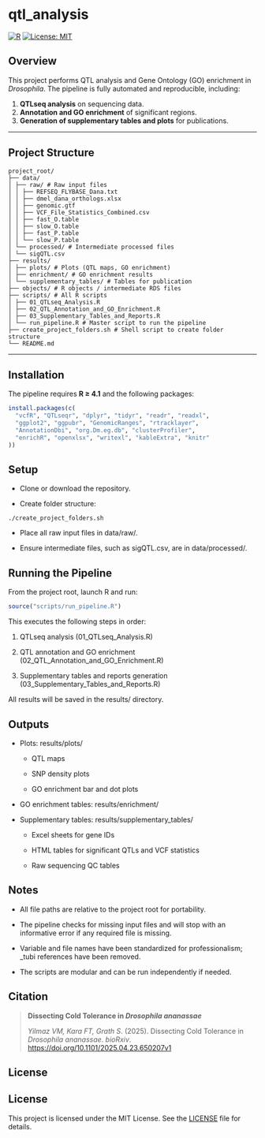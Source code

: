 # qtl_analysis

[![R](https://img.shields.io/badge/R-%3E%3D4.1-blue.svg)](https://www.r-project.org/) 
[![License: MIT](https://img.shields.io/badge/License-MIT-yellow.svg)](https://opensource.org/licenses/MIT)

## Overview

This project performs QTL analysis and Gene Ontology (GO) enrichment in *Drosophila*. The pipeline is fully automated and reproducible, including:

1. **QTLseq analysis** on sequencing data.  
2. **Annotation and GO enrichment** of significant regions.  
3. **Generation of supplementary tables and plots** for publications.

---

## Project Structure
```
project_root/
├── data/
│ ├── raw/ # Raw input files
│ │ ├── REFSEQ_FLYBASE_Dana.txt
│ │ ├── dmel_dana_orthologs.xlsx
│ │ ├── genomic.gtf
│ │ ├── VCF_File_Statistics_Combined.csv
│ │ ├── fast_O.table
│ │ ├── slow_O.table
│ │ ├── fast_P.table
│ │ └── slow_P.table
│ └── processed/ # Intermediate processed files
│ └── sigQTL.csv
├── results/
│ ├── plots/ # Plots (QTL maps, GO enrichment)
│ ├── enrichment/ # GO enrichment results
│ └── supplementary_tables/ # Tables for publication
├── objects/ # R objects / intermediate RDS files
├── scripts/ # All R scripts
│ ├── 01_QTLseq_Analysis.R
│ ├── 02_QTL_Annotation_and_GO_Enrichment.R
│ ├── 03_Supplementary_Tables_and_Reports.R
│ └── run_pipeline.R # Master script to run the pipeline
├── create_project_folders.sh # Shell script to create folder structure
└── README.md
```


---

## Installation

The pipeline requires **R ≥ 4.1** and the following packages:

```r
install.packages(c(
  "vcfR", "QTLseqr", "dplyr", "tidyr", "readr", "readxl", 
  "ggplot2", "ggpubr", "GenomicRanges", "rtracklayer", 
  "AnnotationDbi", "org.Dm.eg.db", "clusterProfiler", 
  "enrichR", "openxlsx", "writexl", "kableExtra", "knitr"
))
```
## Setup

- Clone or download the repository.

- Create folder structure:

```chmod +x create_project_folders.sh
./create_project_folders.sh
```

- Place all raw input files in data/raw/.

- Ensure intermediate files, such as sigQTL.csv, are in data/processed/.

## Running the Pipeline

From the project root, launch R and run:

```r
source("scripts/run_pipeline.R")
```
This executes the following steps in order:

1. QTLseq analysis (01_QTLseq_Analysis.R)

2. QTL annotation and GO enrichment (02_QTL_Annotation_and_GO_Enrichment.R)

3. Supplementary tables and reports generation (03_Supplementary_Tables_and_Reports.R)

All results will be saved in the results/ directory.

## Outputs

- Plots: results/plots/

  - QTL maps

  - SNP density plots

  - GO enrichment bar and dot plots

- GO enrichment tables: results/enrichment/

- Supplementary tables: results/supplementary_tables/

  - Excel sheets for gene IDs

  - HTML tables for significant QTLs and VCF statistics

  - Raw sequencing QC tables

## Notes

- All file paths are relative to the project root for portability.

- The pipeline checks for missing input files and will stop with an informative error if any required file is missing.

- Variable and file names have been standardized for professionalism; _tubi references have been removed.

- The scripts are modular and can be run independently if needed.

## Citation

> **Dissecting Cold Tolerance in *Drosophila ananassae***
> 
> *Yilmaz VM, Kara FT, Grath S*. (2025). Dissecting Cold Tolerance in *Drosophila ananassae*. *bioRxiv*. https://doi.org/10.1101/2025.04.23.650207v1

## License

## License

This project is licensed under the MIT License. See the [LICENSE](LICENSE) file for details.

